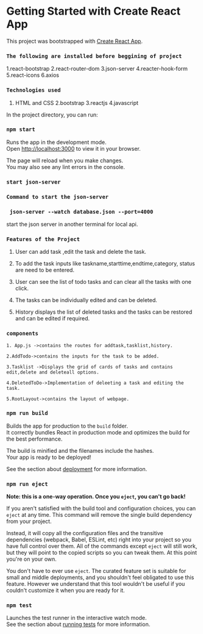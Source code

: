 # Getting Started with Create React App

This project was bootstrapped with [Create React App](https://github.com/facebook/create-react-app).


### `The following are installed before beggining of project `
   1.react-bootstrap   2.react-router-dom  3.json-server  4.reacter-hook-form   5.react-icons   6.axios
   
### `Technologies used`
  1. HTML and CSS 2.bootstrap 3.reactjs 4.javascript

In the project directory, you can run:

### `npm start`

Runs the app in the development mode.\
Open [http://localhost:3000](http://localhost:3000) to view it in your browser.

The page will reload when you make changes.\
You may also see any lint errors in the console.

### `start json-server`
### `Command to start the json-server`
### ` json-server --watch database.json --port=4000`
 start the json server in another terminal for local api.

### `Features of the Project`

 1) User can add task ,edit the task and delete the task.

 2) To add the task inputs like taskname,starttime,endtime,category,  status are need to be entered.

 3) User can see the list of todo tasks and  can clear all the tasks with one click.

 4) The tasks can be individually edited and can be deleted. 

 5) History displays the list of deleted tasks and the tasks can be restored and can be edited if required.

 ### `components`

    1. App.js ->contains the routes for addtask,tasklist,history.

    2.AddTodo->contains the inputs for the task to be added.

    3.Tasklist ->Displays the grid of cards of tasks and contains edit,delete and deleteall options.

    4.DeletedToDo->Implementation of deleeting a task and editing the task.

    5.RootLayout->contains the layout of webpage.

### `npm run build`

Builds the app for production to the `build` folder.\
It correctly bundles React in production mode and optimizes the build for the best performance.

The build is minified and the filenames include the hashes.\
Your app is ready to be deployed!

See the section about [deployment](https://facebook.github.io/create-react-app/docs/deployment) for more information.


### `npm run eject`

**Note: this is a one-way operation. Once you `eject`, you can't go back!**

If you aren't satisfied with the build tool and configuration choices, you can `eject` at any time. This command will remove the single build dependency from your project.

Instead, it will copy all the configuration files and the transitive dependencies (webpack, Babel, ESLint, etc) right into your project so you have full control over them. All of the commands except `eject` will still work, but they will point to the copied scripts so you can tweak them. At this point you're on your own.

You don't have to ever use `eject`. The curated feature set is suitable for small and middle deployments, and you shouldn't feel obligated to use this feature. However we understand that this tool wouldn't be useful if you couldn't customize it when you are ready for it.

### `npm test`

Launches the test runner in the interactive watch mode.\
See the section about [running tests](https://facebook.github.io/create-react-app/docs/running-tests) for more information.
